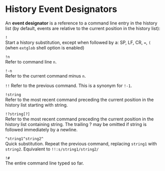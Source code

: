 # History Event Designators

An **event designator** is a reference to a command line entry in the history list (by default, events are relative to the current position in the history list):


`!`     
Start a history substitution, except when followed by a: SP, LF, CR, `=`, `(` (when `extglob` shell option is enabled)

`!n`    
Refer to command line `n`.

`!-n`    
Refer to the current command minus `n`.

`!!`
Refer to the previous command. This is a synonym for `!-1`.

`!string`    
Refer to the most recent command preceding the current position in the history list starting with string.

`!?string[?]`    
Refer to the most recent command preceding the current position in the history list containing string. The trailing ? may be omitted if string is followed immediately by a newline.

`^string1^string2^`   
Quick substitution. Repeat the previous command, replacing `string1` with `string2`. Equivalent to `!!:s/string1/string2/`

`!#`    
The entire command line typed so far.
